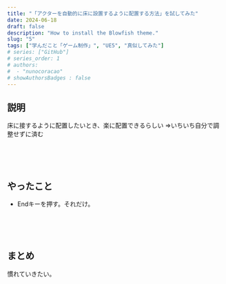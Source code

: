 ```yaml
---
title: "「アクターを自動的に床に設置するように配置する方法」を試してみた"
date: 2024-06-18
draft: false
description: "How to install the Blowfish theme."
slug: "5"
tags: ["学んだこと「ゲーム制作」", "UE5", "真似してみた"]
# series: ["GitHub"]
# series_order: 1
# authors:
#  - "nunocoracao"
# showAuthorsBadges : false 
---
```


## 説明
床に接するように配置したいとき、楽に配置できるらしい
⇒いちいち自分で調整せずに済む


<br><br><br>
## やったこと
- Endキーを押す。それだけ。



<br><br><br>
## まとめ

慣れていきたい。



